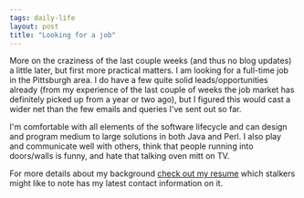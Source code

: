 ```yaml
---
tags: daily-life
layout: post
title: "Looking for a job"
---
```




More on the craziness of the last couple weeks (and thus no blog updates) a little later, but first more practical matters. I am looking for a full-time job in the Pittsburgh area. I do have a few quite solid leads/opportunities already (from my experience of the last couple of weeks the job market has definitely picked up from a year or two ago), but I figured this would cast a wider net than the few emails and queries I've sent out so far.

<p>I'm comfortable with all elements of the software lifecycle and can design and program medium to large solutions in both Java and Perl.  I also play and communicate well with others, think that people running into doors/walls is funny, and hate that talking oven mitt on TV.

<p>For more details about my background <a href="http://www.cwinters.com/pdf/chris_winters_resume.pdf">check out my resume</a> which stalkers might like to note has my latest contact information on it.</p>


